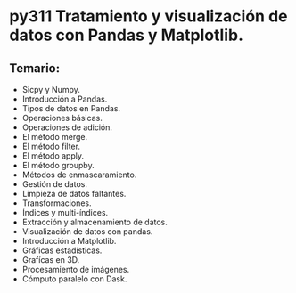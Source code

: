 # py311 Tratamiento y visualización de datos con Pandas y Matplotlib.

## Temario:

* Sicpy y Numpy.
* Introducción a Pandas.
* Tipos de datos en Pandas.
* Operaciones básicas.
* Operaciones de adición.
* El método merge.
* El método filter.
* El método apply.
* El método groupby.
* Métodos de enmascaramiento.
* Gestión de datos.
* Limpieza de datos faltantes.
* Transformaciones.
* Índices y multi-índices.
* Extracción y almacenamiento de datos.
* Visualización de datos con pandas.
* Introducción a Matplotlib.
* Gráficas estadísticas.
* Grafícas en 3D.
* Procesamiento de imágenes.
* Cómputo paralelo con Dask.
